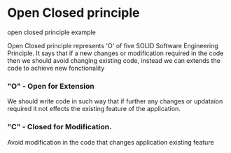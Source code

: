 # Open Closed principle
open closed principle example

Open Closed principle represents 'O' of five SOLID Software Engineering Principle. It says that if a new changes or modification required in the code then we should avoid changing existing code, instead we can extends the code to achieve new fonctionality

### "O" - Open for Extension
We should write code in such way that if further any changes or updataion required it not effects the existing feature of the application.

### "C" - Closed for Modification. 
Avoid modification in the code that changes application existing feature
